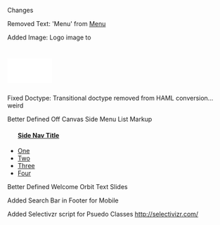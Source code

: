 Changes

Removed Text: 'Menu' from
	<span id='sidebarToggle'>
      <a href='#sidebar' id='sidebarButton'>Menu</a>
    </span>


Added Image: Logo image to
	<h1 id='name'>
      <a href='/'><img src="images/site/logo+@2x.png" alt="PCPC" /></a>
    </h1>    

Fixed Doctype: Transitional doctype removed from HAML conversion…weird


Better Defined Off Canvas Side Menu List Markup 
	<ul class='nav-bar' id='sideMainNav'>
        <h4>
          <a href=''>Side Nav Title</a>
        </h4>
        <li class='active'>
          <a href=''>One</a>
        </li>
        <li>
          <a href=''>Two</a>
        </li>
        <li>
          <a href=''>Three</a>
        </li>
        <li>
          <a href=''>Four</a>
        </li>
    </ul>

Better Defined Welcome Orbit Text Slides 

Added Search Bar in Footer for Mobile

Added Selectivzr script for Psuedo Classes
  http://selectivizr.com/